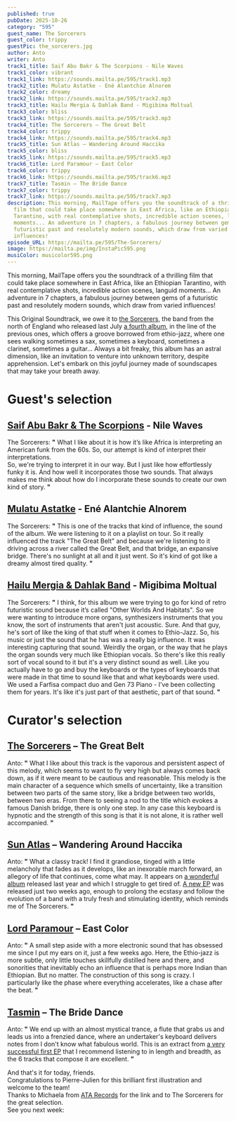 ```yaml
---
published: true
pubDate: 2025-10-26
category: "595"
guest_name: The Sorcerers
guest_color: trippy
guestPic: the_sorcerers.jpg
author: Anto
writer: Anto
track1_title: Saif Abu Bakr & The Scorpions - Nile Waves
track1_color: vibrant
track1_link: https://sounds.mailta.pe/595/track1.mp3
track2_title: Mulatu Astatke - Ené Alantchie Alnorem
track2_color: dreamy
track2_link: https://sounds.mailta.pe/595/track2.mp3
track3_title: Hailu Mergia & Dahlak Band - Migibima Moltual
track3_color: bliss
track3_link: https://sounds.mailta.pe/595/track3.mp3
track4_title: The Sorcerers – The Great Belt
track4_color: trippy
track4_link: https://sounds.mailta.pe/595/track4.mp3
track5_title: Sun Atlas – Wandering Around Haccika
track5_color: bliss
track5_link: https://sounds.mailta.pe/595/track5.mp3
track6_title: Lord Paramour – East Color
track6_color: trippy
track6_link: https://sounds.mailta.pe/595/track6.mp3
track7_title: Tasmin – The Bride Dance
track7_color: trippy
track7_link: https://sounds.mailta.pe/595/track7.mp3
description: This morning, MailTape offers you the soundtrack of a thrilling
  film that could take place somewhere in East Africa, like an Ethiopian
  Tarantino, with real contemplative shots, incredible action scenes, languid
  moments... An adventure in 7 chapters, a fabulous journey between gems of a
  futuristic past and resolutely modern sounds, which draw from varied
  influences!
episode_URL: https://mailta.pe/595/The-Sorcerers/
image: https://mailta.pe/img/InstaPic595.png
musiColor: musicolor595.png
---
```

This morning, MailTape offers you the soundtrack of a thrilling film that could take place somewhere in East Africa, like an Ethiopian Tarantino, with real contemplative shots, incredible action scenes, languid moments... An adventure in 7 chapters, a fabulous journey between gems of a futuristic past and resolutely modern sounds, which draw from varied influences!

This Original Soundtrack, we owe it to [the Sorcerers](https://sorcerers.bandcamp.com/music), the band from the north of England who released last July [a fourth album](https://sorcerers.bandcamp.com/music), in the line of the previous ones, which offers a groove borrowed from ethio-jazz, where one sees walking sometimes a sax, sometimes a keyboard, sometimes a clarinet, sometimes a guitar... Always a bit freaky, this album has an astral dimension, like an invitation to venture into unknown territory, despite apprehension. Let's embark on this joyful journey made of soundscapes that may take your breath away. 

# Guest's selection

## [Saif Abu Bakr & The Scorpions](https://habibifunkrecords.bandcamp.com/album/habibi-funk-009-jazz-jazz-jazz) - Nile Waves

 The Sorcerers: **"** What I like about it is how it’s like Africa is interpreting an American funk from the 60s. So, our attempt is kind of interpret their interpretations.  \
So, we're trying to interpret it in our way. But I just like how effortlessly funky it is. And how well it incorporates those two sounds. That always makes me think about how do I incorporate these sounds to create our own kind of story. **"** 

## [Mulatu Astatke](https://mulatuastatke.bandcamp.com/?search_item_id%3D17060287%26search_item_type%3Db%26search_match_part%3D%253F%26search_page_id%3D4775682261%26search_page_no%3D0%26search_rank%3D1) - Ené Alantchie Alnorem

 The Sorcerers: **"** This is one of the tracks that kind of influence, the sound of the album. We were listening to it on a playlist on tour. So it really influenced the track "The Great Belt" and because we're listening to it driving across a river called the Great Belt, and that bridge, an expansive bridge. There's no sunlight at all and it just went. So it's kind of got like a dreamy almost tired quality. **"** 

## [Hailu Mergia & Dahlak Band](https://hailumergia.bandcamp.com/?search_item_id%3D1374785019%26search_item_type%3Db%26search_match_part%3D%253F%26search_page_id%3D4775683184%26search_page_no%3D0%26search_rank%3D1) - Migibima Moltual

 The Sorcerers: **"** I think, for this album we were trying to go for kind of retro futuristic sound because it’s called "Other Worlds And Habitats". So we were wanting to introduce more organs, synthesizers instruments that you know, the sort of instruments that aren't just acoustic. Sure. And that guy, he's sort of like the king of that stuff when it comes to Ethio-Jazz. So, his music or just the sound that he has was a really big influence. It was interesting capturing that sound. Weirdly the organ, or the way that he plays the organ sounds very much like Ethiopian vocals. So there's like this really sort of vocal sound to it but it's a very distinct sound as well. Like you actually have to go and buy the keyboards or the types of keyboards that were made in that time to sound like that and what keyboards were used. We used a Farfisa compact duo and Gen 73 Piano - I’ve been collecting them for years. It's like it's just part of that aesthetic, part of that sound. **"** 

# Curator's selection

## [The Sorcerers](https://sorcerers.bandcamp.com/music) – The Great Belt

 Anto: **"** What I like about this track is the vaporous and persistent aspect of this melody, which seems to want to fly very high but always comes back down, as if it were meant to be cautious and reasonable. This melody is the main character of a sequence which smells of uncertainty, like a transition between two parts of the same story, like a bridge between two worlds, between two eras. From there to seeing a nod to the title which evokes a famous Danish bridge, there is only one step. In any case this keyboard is hypnotic and the strength of this song is that it is not alone, it is rather well accompanied. **"** 

## [Sun Atlas](https://sunatlas.bandcamp.com/music) – Wandering Around Haccika

 Anto: **"** What a classy track! I find it grandiose, tinged with a little melancholy that fades as it develops, like an inexorable march forward, an allegory of life that continues, come what may. It appears on [a wonderful album](https://sunatlas.bandcamp.com/album/return-to-the-spirit) released last year and which I struggle to get tired of. [A new EP](https://sunatlas.bandcamp.com/album/sun-atlas-ep) was released just two weeks ago, enough to prolong the ecstasy and follow the evolution of a band with a truly fresh and stimulating identity, which reminds me of The Sorcerers. **"** 

## [Lord Paramour](https://stereophonk.bandcamp.com/album/doom-2) – East Color

 Anto: **"** A small step aside with a more electronic sound that has obsessed me since I put my ears on it, just a few weeks ago. Here, the Ethio-jazz is more subtle, only little touches skillfully distilled here and there, and sonorities that inevitably echo an influence that is perhaps more Indian than Ethiopian. But no matter. The construction of this song is crazy. I particularly like the phase where everything accelerates, like a chase after the beat. **"** 

## [Tasmin](https://bauhausrecords.bandcamp.com/album/tasmin-tezeta) – The Bride Dance

 Anto: **"** We end up with an almost mystical trance, a flute that grabs us and leads us into a frenzied dance, where an undertaker's keyboard delivers notes from I don't know what fabulous world. This is an extract from [a very successful first EP](https://bauhausrecords.bandcamp.com/album/tasmin-tezeta) that I recommend listening to in length and breadth, as the 6 tracks that compose it are excellent. **"** 

And that's it for today, friends.\
Congratulations to Pierre-Julien for this brilliant first illustration and welcome to the team!\
Thanks to Michaela from [ATA Records](https://atarecords.bandcamp.com/music) for the link and to The Sorcerers for the great selection.\
See you next week:
